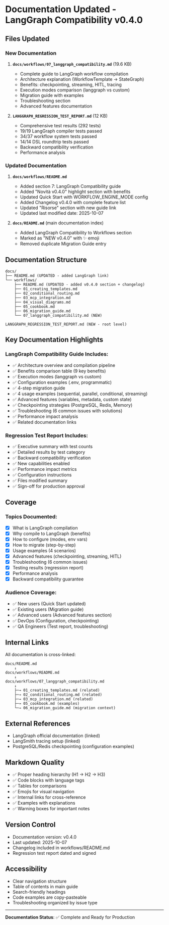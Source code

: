 # Documentation Updated - LangGraph Compatibility v0.4.0

## Files Updated

### New Documentation
1. **`docs/workflows/07_langgraph_compatibility.md`** (19.6 KB)
   - Complete guide to LangGraph workflow compilation
   - Architecture explanation (WorkflowTemplate → StateGraph)
   - Benefits: checkpointing, streaming, HITL, tracing
   - Execution modes comparison (langgraph vs custom)
   - Migration guide with examples
   - Troubleshooting section
   - Advanced features documentation

2. **`LANGGRAPH_REGRESSION_TEST_REPORT.md`** (12 KB)
   - Comprehensive test results (292 tests)
   - 19/19 LangGraph compiler tests passed
   - 34/37 workflow system tests passed
   - 14/14 DSL roundtrip tests passed
   - Backward compatibility verification
   - Performance analysis

### Updated Documentation
1. **`docs/workflows/README.md`**
   - Added section 7: LangGraph Compatibility guide
   - Added "Novità v0.4.0" highlight section with benefits
   - Updated Quick Start with WORKFLOW_ENGINE_MODE config
   - Added Changelog v0.4.0 with complete feature list
   - Updated "Risorse" section with new guide link
   - Updated last modified date: 2025-10-07

2. **`docs/README.md`** (main documentation index)
   - Added LangGraph Compatibility to Workflows section
   - Marked as "NEW v0.4.0" with ✨ emoji
   - Removed duplicate Migration Guide entry

## Documentation Structure

```
docs/
├── README.md (UPDATED - added LangGraph link)
└── workflows/
    ├── README.md (UPDATED - added v0.4.0 section + changelog)
    ├── 01_creating_templates.md
    ├── 02_conditional_routing.md
    ├── 03_mcp_integration.md
    ├── 04_visual_diagrams.md
    ├── 05_cookbook.md
    ├── 06_migration_guide.md
    └── 07_langgraph_compatibility.md (NEW)

LANGGRAPH_REGRESSION_TEST_REPORT.md (NEW - root level)
```

## Key Documentation Highlights

### LangGraph Compatibility Guide Includes:
- ✅ Architecture overview and compilation pipeline
- ✅ Benefits comparison table (9 key benefits)
- ✅ Execution modes (langgraph vs custom)
- ✅ Configuration examples (.env, programmatic)
- ✅ 4-step migration guide
- ✅ 4 usage examples (sequential, parallel, conditional, streaming)
- ✅ Advanced features (variables, metadata, custom state)
- ✅ Checkpointing strategies (PostgreSQL, Redis, Memory)
- ✅ Troubleshooting (6 common issues with solutions)
- ✅ Performance impact analysis
- ✅ Related documentation links

### Regression Test Report Includes:
- ✅ Executive summary with test counts
- ✅ Detailed results by test category
- ✅ Backward compatibility verification
- ✅ New capabilities enabled
- ✅ Performance impact metrics
- ✅ Configuration instructions
- ✅ Files modified summary
- ✅ Sign-off for production approval

## Coverage

### Topics Documented:
- [x] What is LangGraph compilation
- [x] Why compile to LangGraph (benefits)
- [x] How to configure (modes, env vars)
- [x] How to migrate (step-by-step)
- [x] Usage examples (4 scenarios)
- [x] Advanced features (checkpointing, streaming, HITL)
- [x] Troubleshooting (6 common issues)
- [x] Testing results (regression report)
- [x] Performance analysis
- [x] Backward compatibility guarantee

### Audience Coverage:
- ✅ New users (Quick Start updated)
- ✅ Existing users (Migration guide)
- ✅ Advanced users (Advanced features section)
- ✅ DevOps (Configuration, checkpointing)
- ✅ QA Engineers (Test report, troubleshooting)

## Internal Links

All documentation is cross-linked:

```
docs/README.md
    ↓
docs/workflows/README.md
    ↓
docs/workflows/07_langgraph_compatibility.md
    ↓
    ├─→ 01_creating_templates.md (related)
    ├─→ 02_conditional_routing.md (related)
    ├─→ 03_mcp_integration.md (related)
    ├─→ 05_cookbook.md (examples)
    └─→ 06_migration_guide.md (migration context)
```

## External References

- LangGraph official documentation (linked)
- LangSmith tracing setup (linked)
- PostgreSQL/Redis checkpointing (configuration examples)

## Markdown Quality

- ✅ Proper heading hierarchy (H1 → H2 → H3)
- ✅ Code blocks with language tags
- ✅ Tables for comparisons
- ✅ Emojis for visual navigation
- ✅ Internal links for cross-reference
- ✅ Examples with explanations
- ✅ Warning boxes for important notes

## Version Control

- Documentation version: v0.4.0
- Last updated: 2025-10-07
- Changelog included in workflows/README.md
- Regression test report dated and signed

## Accessibility

- Clear navigation structure
- Table of contents in main guide
- Search-friendly headings
- Code examples are copy-pasteable
- Troubleshooting organized by issue type

---

**Documentation Status**: ✅ Complete and Ready for Production
